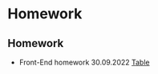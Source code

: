# Homework

## Homework

- Front-End homework 30.09.2022 [Table](https://yyraskawa.github.io/TR_Homework/Front_end/30_09_2022/index.html)
